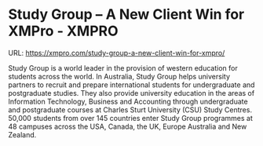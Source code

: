 # Study Group – A New Client Win for XMPro - XMPRO

URL: https://xmpro.com/study-group-a-new-client-win-for-xmpro/

Study Group is a world leader in the provision of western education for students across the world.
In Australia, Study Group helps university partners to recruit and prepare international students for undergraduate and postgraduate studies. They also provide university education in the areas of Information Technology, Business and Accounting through undergraduate and postgraduate courses at Charles Sturt University (CSU) Study Centres.
50,000 students from over 145 countries enter Study Group programmes at 48 campuses across the USA, Canada, the UK, Europe Australia and New Zealand.